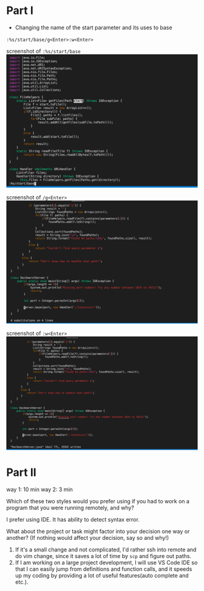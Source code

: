 # Part I
- Changing the name of the start parameter and its uses to base

`:%s/start/base/g<Enter>:w<Enter>`

screenshot of `:%s/start/base`
![](s1.png)

screenshot of `/g<Enter>`
![](s2.png)

screenshot of `:w<Enter>`
![](s3.png)

# Part II
way 1: 10 min
way 2: 3 min


Which of these two styles would you prefer using if you had to work on a program that you were running remotely, and why?

I prefer using IDE. It has ability to detect syntax error.


What about the project or task might factor into your decision one way or another? (If nothing would affect your decision, say so and why!)
1. If it's a small change and not complicated, I'd rather ssh into remote and do vim change, since it saves a lot of time by `scp` and figure out paths.
2. If I am working on a large project development, I will use VS Code IDE so that I can easily jump from definitions and function calls, and it speeds up my coding by providing a lot of useful features(auto complete and etc.).

